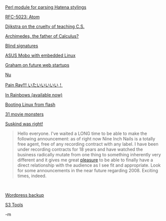 <a href="http://search.cpan.org/dist/Text-Hatena/lib/Text/Hatena.pm">Perl module for parsing Hatena stylings</a><br/>

<a href="http://www.rfc-editor.org/rfc/rfc5023.txt">RFC-5023: Atom</a><br/>

<a href="http://www.cs.utexas.edu/users/EWD/transcriptions/EWD10xx/EWD1036.html">Djikstra on the cruelty of teaching C.S.</a><br/>

<a href="http://www.sciencenews.org/articles/20071006/mathtrek.asp">Archimedes, the father of Calculus?</a><br/>

<a href="http://szabo.best.vwh.net/bearer_contracts.html">Blind signatures</a><br/>

<a href="http://www.phoronix.com/scan.php?page=article&item=869&num=1">ASUS Mobo with embedded Linux</a><br/>

<a href="http://www.paulgraham.com/webstartups.html">Graham on future web startups</a><br/>

<a href="http://programming.nu/">Nu</a><br/>

<a href="http://blog.wired.com/defense/2007/10/httpwwwliveleak.html">Pain Ray!!!  いたいいいいい！</a><br/>

<a href="http://en.wikipedia.org/wiki/Radiohead#In_Rainbows:_2005-present">In Rainbows (available now)</a><br/>

<a href="http://oopsilon.com/Booting-Linux-from-Flash">Booting Linux from flash</a><br/>

<a href="http://buzz.botw.org/entertainment/31-best-movie-monsters/">31 movie monsters</a><br/>

<a href="http://www.reuters.com/article/lifestyleMolt/idUSN0430075020071008?sp=true">Suskind was right!</a><br/>

<blockquote>
Hello everyone. I've waited a LONG time to be able to make the
following announcement: as of right now Nine Inch Nails is a totally
free agent, free of any recording contract with any label. I have
been under recording contracts for 18 years and have watched the
business radically mutate from one thing to something inherently very
different and it gives me great <a href="http://nin.com">pleasure</a> to be able to finally have a
direct relationship with the audience as I see fit and appropriate.
Look for some announcements in the near future regarding 2008.
Exciting times, indeed.
</blockquote><br/>

<a href="http://www.makeuseof.com/tag/4-free-tools-for-fool-proof-wordpress-backup/">Wordpress backup</a><br/>

<a href="http://jeremy.zawodny.com/blog/archives/007641.html#">S3 Tools</a><br/>

-m